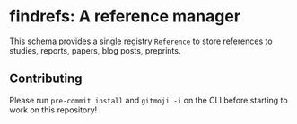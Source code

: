 # findrefs: A reference manager

This schema provides a single registry `Reference` to store references to studies, reports, papers, blog posts, preprints.

## Contributing

Please run `pre-commit install` and `gitmoji -i` on the CLI before starting to work on this repository!
